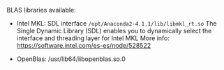 BLAS libraries available:
- Intel MKL: SDL interface `/opt/Anaconda2-4.1.1/lib/libmkl_rt.so`
  The Single Dynamic Library (SDL) enables you to dynamically select the interface and threading layer for Intel MKL
  More info: https://software.intel.com/es-es/node/528522

- OpenBlas: /usr/lib64/libopenblas.so.0

